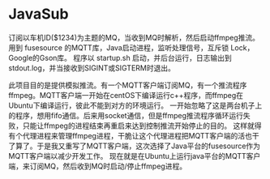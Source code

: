 # JavaSub
订阅以车机ID($1234)为主题的MQ，当收到MQ时解析，然后启动ffmpeg推流。
用到 fusesource 的MQTT库，Java启动进程，监听处理信号，互斥锁 Lock，Google的Gson库。
程序以 startup.sh 启动，并后台运行，日志输出到 stdout.log，并当接收到SIGINT或SIGTERM时退出。

此项目目的是提供模拟推流。有一个MQTT客户端订阅MQ，有一个推流程序ffmpeg。MQTT客户端一开始在centOS下编译运行c++程序，而ffmpeg在Ubuntu下编译运行，彼此不能到对方的环境运行。
一开始忽略了这是两台机子上的程序，想用fifo通信。后来用socket通信，但是ffmpeg推流程序循环运行失败，只能让ffmpeg的进程结束再重启来达到控制推流开始停止的目的。
这样就得有个代理进程来管理ffmpeg进程，干脆让这个代理进程把MQTT客户端的活也干了算了。于是我又重写了MQTT客户端，这次选择了Java平台的fusesource作为MQTT客户端以减少开发工作。
现在就是在Ubuntu上运行java平台的MQTT客户端，来订阅MQ，然后收到MQ时启动/停止ffmpeg进程。